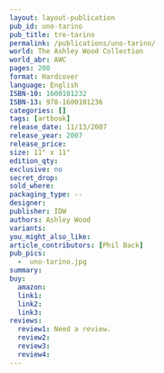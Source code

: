 ```yaml
---
layout: layout-publication
pub_id: uno-tarino
pub_title: tre-tarino
permalink: /publications/uno-tarino/
world: The Ashley Wood Collection
world_abr: AWC
pages: 200
format: Hardcover
language: English
ISBN-10: 1600101232
ISBN-13: 978-1600101236
categories: []
tags: [artbook]
release_date: 11/13/2007
release_year: 2007
release_price: 
size: 11" x 11"
edition_qty:
exclusive: no
secret_drop:
sold_where: 
packaging_type: --
designer: 
publisher: IDW
authors: Ashley Wood
variants:
you_might_also_like: 
article_contributors: [Phil Back]
pub_pics: 
  -  uno-tarino.jpg
summary: 
buy:
  amazon: 
  link1: 
  link2: 
  link3: 
reviews:
  review1: Need a review.
  review2:
  review3:
  review4:
---
```


